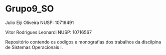 # Grupo9_SO
Julio Eiji Oliveira NUSP: 10716491

Vitor Rodrigues Leonardi NUSP: 10716567



Repositório contendo os códigos e monografias dos trabalhos da discilpina de Sistemas Operacionais I.
